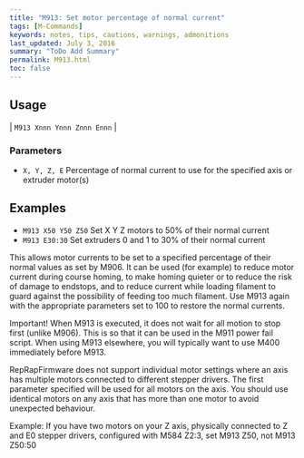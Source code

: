 ```yaml
---
title: "M913: Set motor percentage of normal current" 
tags: [M-Commands]
keywords: notes, tips, cautions, warnings, admonitions
last_updated: July 3, 2016
summary: "ToDo Add Summary"
permalink: M913.html
toc: false
---
```



## Usage ##

| `M913 Xnnn Ynnn Znnn Ennn` | 

### Parameters ###

+ `X, Y, Z, E` Percentage of normal current to use for the specified axis or extruder motor(s)

## Examples ##

+ `M913 X50 Y50 Z50` Set X Y Z motors to 50% of their normal current
+ `M913 E30:30` Set extruders 0 and 1 to 30% of their normal current

This allows motor currents to be set to a specified percentage of their normal values as set by M906. It can be used (for example) to reduce motor current during course homing, to make homing quieter or to reduce the risk of damage to endstops, and to reduce current while loading filament to guard against the possibility of feeding too much filament. Use M913 again with the appropriate parameters set to 100 to restore the normal currents.

Important! When M913 is executed, it does not wait for all motion to stop first (unlike M906). This is so that it can be used in the M911 power fail script. When using M913 elsewhere, you will typically want to use M400 immediately before M913.

RepRapFirmware does not support individual motor settings where an axis has multiple motors connected to different stepper drivers. The first parameter specified will be used for all motors on the axis. You should use identical motors on any axis that has more than one motor to avoid unexpected behaviour.

Example: If you have two motors on your Z axis, physically connected to Z and E0 stepper drivers, configured with M584 Z2:3, set M913 Z50, not M913 Z50:50
